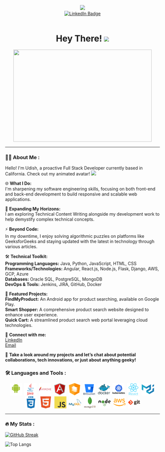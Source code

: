 <div id="header" align="center">
  <img src="https://media.giphy.com/media/M9gbBd9nbDrOTu1Mqx/giphy.gif" width="100"/>
  <div id="badges">
    <a href="https://www.linkedin.com/in/iudishkumar">
      <img src="https://img.shields.io/badge/LinkedIn-blue?style=for-the-badge&logo=linkedin&logoColor=white" alt="LinkedIn Badge"/>
    </a>
  </div>
  <img src="https://komarev.com/ghpvc/?username=udishkumar&style=flat-square&color=blue" alt=""/>
  <h1> Hey There! <img src="https://media.giphy.com/media/hvRJCLFzcasrR4ia7z/giphy.gif" width="30px"/></h1>
</div>
<div align="center">
  <img src="https://media.giphy.com/media/dWesBcTLavkZuG35MI/giphy.gif" width="450" height="300"/>
</div>

---

### :man_technologist: About Me :

Hello! I'm Udish, a proactive Full Stack Developer currently based in California. Check out my animated avatar! <img src="https://media.giphy.com/media/WUlplcMpOCEmTGBtBW/giphy.gif" width="30">

🌐 **What I Do:**  
I'm sharpening my software engineering skills, focusing on both front-end and back-end development to build responsive and scalable web applications.

🌱 **Expanding My Horizons:**  
I am exploring Technical Content Writing alongside my development work to help demystify complex technical concepts.

⚡ **Beyond Code:**  
In my downtime, I enjoy solving algorithmic puzzles on platforms like GeeksforGeeks and staying updated with the latest in technology through various articles.

🛠️ **Technical Toolkit:**  
**Programming Languages:** Java, Python, JavaScript, HTML, CSS  
**Frameworks/Technologies:** Angular, React.js, Node.js, Flask, Django, AWS, GCP, Azure  
**Databases:** Oracle SQL, PostgreSQL, MongoDB  
**DevOps & Tools:** Jenkins, JIRA, GitHub, Docker

🚀 **Featured Projects:**  
**FindMyProduct:** An Android app for product searching, available on Google Play.  
**Smart Shopper:** A comprehensive product search website designed to enhance user experience.  
**Quick Cart:** A streamlined product search web portal leveraging cloud technologies.

🔗 **Connect with me:**  
[LinkedIn](https://www.linkedin.com/in/iudishkumar/)  
[Email](mailto:udishkum@usc.edu)

📝 **Take a look around my projects and let’s chat about potential collaborations, tech innovations, or just about anything geeky!**

### :hammer_and_wrench: Languages and Tools :

<div align="center">
  <img src="https://github.com/devicons/devicon/blob/master/icons/android/android-original-wordmark.svg" title="Java" alt="Java" width="40" height="40"/>&nbsp;
  <img src="https://github.com/devicons/devicon/blob/master/icons/java/java-original-wordmark.svg" title="Java" alt="Java" width="40" height="40"/>&nbsp;
  <img src="https://github.com/devicons/devicon/blob/master/icons/apache/apache-original-wordmark.svg" title="Java" alt="Java" width="40" height="40"/>&nbsp;
  <img src="https://github.com/devicons/devicon/blob/master/icons/angularjs/angularjs-original.svg" title="AngularJS" alt="AngularJS" width="40" height="40"/>&nbsp;
  <img src="https://github.com/devicons/devicon/blob/master/icons/angularmaterial/angularmaterial-original.svg" title="AngularMaterial" alt="AngularMaterial" width="40" height="40"/>&nbsp;
  <img src="https://github.com/devicons/devicon/blob/master/icons/bitbucket/bitbucket-original-wordmark.svg" title="AngularMaterial" alt="AngularMaterial" width="40" height="40"/>&nbsp;
  <img src="https://github.com/devicons/devicon/blob/master/icons/docker/docker-original-wordmark.svg" title="AngularMaterial" alt="AngularMaterial" width="40" height="40"/>&nbsp;
  <img src="https://github.com/devicons/devicon/blob/master/icons/kubernetes/kubernetes-original-wordmark.svg" title="AngularMaterial" alt="AngularMaterial" width="40" height="40"/>&nbsp;
  <img src="https://github.com/devicons/devicon/blob/master/icons/react/react-original-wordmark.svg" title="React" alt="React" width="40" height="40"/>&nbsp;
  <img src="https://github.com/devicons/devicon/blob/master/icons/materialui/materialui-original.svg" title="Material UI" alt="Material UI" width="40" height="40"/>&nbsp;
  <img src="https://github.com/devicons/devicon/blob/master/icons/css3/css3-plain-wordmark.svg"  title="CSS3" alt="CSS" width="40" height="40"/>&nbsp;
  <img src="https://github.com/devicons/devicon/blob/master/icons/html5/html5-original.svg" title="HTML5" alt="HTML" width="40" height="40"/>&nbsp;
  <img src="https://github.com/devicons/devicon/blob/master/icons/javascript/javascript-original.svg" title="JavaScript" alt="JavaScript" width="40" height="40"/>&nbsp;
  <img src="https://github.com/devicons/devicon/blob/master/icons/mysql/mysql-original-wordmark.svg" title="MySQL"  alt="MySQL" width="40" height="40"/>&nbsp;
  <img src="https://github.com/devicons/devicon/blob/master/icons/mongodb/mongodb-original-wordmark.svg" title="MongoDB"  alt="MongoDB" width="40" height="40"/>&nbsp;
  <img src="https://github.com/devicons/devicon/blob/master/icons/nodejs/nodejs-original-wordmark.svg" title="NodeJS" alt="NodeJS" width="40" height="40"/>&nbsp;
  <img src="https://github.com/devicons/devicon/blob/master/icons/amazonwebservices/amazonwebservices-plain-wordmark.svg" title="AWS" alt="AWS" width="40" height="40"/>&nbsp;
  <img src="https://github.com/devicons/devicon/blob/master/icons/git/git-original-wordmark.svg" title="Git" **alt="Git" width="40" height="40"/>
</div>

---

### :fire: My Stats :
[![GitHub Streak](https://github-readme-streak-stats.herokuapp.com?user=udishkumar&hide_border=true&date_format=M%20j%5B%2C%20Y%5D)](https://git.io/streak-stats)

![Top Langs](https://github-readme-stats.vercel.app/api/top-langs/?username=udishkumar&layout=compact)
